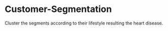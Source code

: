 # Customer-Segmentation
Cluster the segments according to their lifestyle resulting the heart disease.
